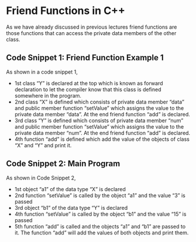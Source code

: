 # Friend Functions in C++
As we have already discussed in previous lectures friend functions are those functions that can access the private data members of the other class.

## Code Snippet 1: Friend Function Example 1
As shown in a code snippet 1,

- 1st class “Y” is declared at the top which is known as forward declaration to let the compiler know that this class is defined somewhere in the program.
- 2nd class “X” is defined which consists of private data member “data” and public member function “setValue” which assigns the value to the private data member “data”. At the end friend function “add” is declared.
- 3rd class “Y” is defined which consists of private data member “num” and public member function “setValue” which assigns the value to the private data member “num”. At the end friend function “add” is declared.
- 4th function “add” is defined which add the value of the objects of class “X” and “Y” and print it.

## Code Snippet 2: Main Program

As shown in Code Snippet 2,

- 1st object “a1” of the data type “X” is declared
- 2nd function “setValue” is called by the object “a1” and the value “3” is passed
- 3rd object “b1” of the data type “Y” is declared
- 4th function “setValue” is called by the object “b1” and the value “15” is passed
- 5th function “add” is called and the objects “a1” and “b1” are passed to it. The function “add” will add the values of both objects and print them.
